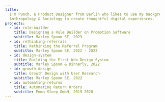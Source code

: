 ```yaml
---
title:
  I'm Punch, a Product Designer from Berlin who likes to use my background in
  Anthropology & Sociology to create thoughtful digital experiences.
projects:
  - id: rule-builder
    title: Designing a Rule Builder on Promotion Software
    subtitle: Marley Spoon SE, 2023
  - id: rethinking-referrals
    title: Rethinking the Referral Program
    subtitle: Marley Spoon SE, 2022 - 2023
  - id: design-system
    title: Building the First Web Design System
    subtitle: Marley Spoon & Dinnerly, 2022
  - id: growth-design
    title: Growth Design with User Research
    subtitle: Marley Spoon SE, 2022
  - id: automating-returns
    title: Automating Return Orders
    subtitle: Emma Sleep GmbH, 2019-2020
---
```

